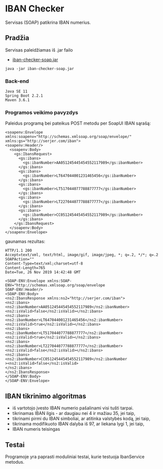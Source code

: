 # IBAN Checker

Servisas (SOAP) patikrina IBAN numerius.

## Pradžia

Servisas paleidžiamas iš .jar failo
* [iban-checker-soap.jar](https://github.com/SergejJerma/iban-checker/blob/master/iban-checker-soap-1/iban-checker-soap.jar) 
```
java -jar iban-checker-soap.jar
```

### Back-end

```
Java SE 11 
Spring Boot 2.2.1
Maven 3.6.1
```

### Programos veikimo pavyzdys

Paleidus programą bei pateikus POST metodu per SoapUI IBAN sąrašą:
```
<soapenv:Envelope xmlns:soapenv="http://schemas.xmlsoap.org/soap/envelope/"
xmlns:gs="http://serjer.com/iban">
<soapenv:Header/>
  <soapenv:Body>
    <gs:IbansRequest>
      <gs:ibans>
        <gs:ibanNumber>AA051245445454552117989</gs:ibanNumber>
      </gs:ibans>
      <gs:ibans>
        <gs:ibanNumber>LT647044001231465456</gs:ibanNumber>
      </gs:ibans> 
      <gs:ibans>
        <gs:ibanNumber>LT517044077788877777</gs:ibanNumber>
      </gs:ibans>   
      <gs:ibans>
        <gs:ibanNumber>LT227044077788877777</gs:ibanNumber>
      </gs:ibans> 
      <gs:ibans>
        <gs:ibanNumber>CC051245445454552117989</gs:ibanNumber>
      </gs:ibans> 			
    </gs:IbansRequest>
  </soapenv:Body>
</soapenv:Envelope>

```
gaunamas rezultas:
```
HTTP/1.1 200 
Accept=text/xml, text/html, image/gif, image/jpeg, *; q=.2, */*; q=.2
SOAPAction=""
Content-Type=text/xml;charset=utf-8
Content-Length=765
Date=Tue, 26 Nov 2019 14:42:48 GMT

<SOAP-ENV:Envelope xmlns:SOAP-ENV="http://schemas.xmlsoap.org/soap/envelope
SOAP-ENV:Header/>
<SOAP-ENV:Body>
<ns2:IbansResponse xmlns:ns2="http://serjer.com/iban">
<ns2:ibans>
<ns2:ibanNumber>AA051245445454552117989</ns2:ibanNumber>
<ns2:isValid>false</ns2:isValid></ns2:ibans>
<ns2:ibans>
<ns2:ibanNumber>LT647044001231465456</ns2:ibanNumber>
<ns2:isValid>true</ns2:isValid></ns2:ibans>
<ns2:ibans>
<ns2:ibanNumber>LT517044077788877777</ns2:ibanNumber>
<ns2:isValid>true</ns2:isValid></ns2:ibans>
<ns2:ibans>
<ns2:ibanNumber>LT227044077788877777</ns2:ibanNumber>
<ns2:isValid>false</ns2:isValid></ns2:ibans>
<ns2:ibans>
<ns2:ibanNumber>CC051245445454552117989</ns2:ibanNumber
><ns2:isValid>false</ns2:isValid>
</ns2:ibans>
</ns2:IbansResponse>
</SOAP-ENV:Body>
</SOAP-ENV:Envelope>

```
## IBAN tikrinimo algoritmas

* iš vartotojo įvesto IBAN numerio pašalinami visi tušti tarpai.
* tikrinamas IBAN ilgis - ar daugiau nei 4 ir mažiau 35, jei taip,
* tikrinami pirmi du IBAN simboliai, ar atitinka valstybės kodą, jei taip,
* tikrinama modifikuoto IBAN dalyba iš 97, ar liekana lygi 1, jei taip,
* IBAN numeris teisingas

## Testai

Programoje yra paprasti moduliniai testai, kurie testuoja IbanService metodus.


